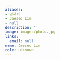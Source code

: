 ```yaml
---
aliases:
- 임재서
- Jaeseo Lim
- null
description: ''
image: images/photo.jpg
links:
  email: null
name: Jaeseo Lim
role: unknown
---
```

